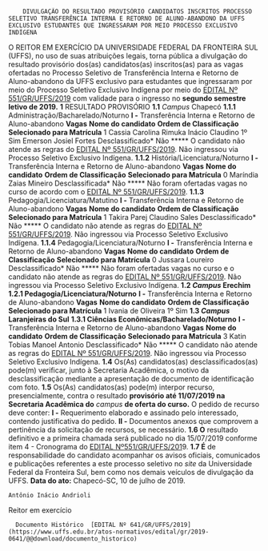         DIVULGAÇÃO DO RESULTADO PROVISÓRIO CANDIDATOS INSCRITOS PROCESSO SELETIVO TRANSFERÊNCIA INTERNA E RETORNO DE ALUNO-ABANDONO DA UFFS EXCLUSIVO ESTUDANTES QUE INGRESSARAM POR MEIO PROCESSO EXCLUSIVO INDÍGENA  

 O REITOR EM EXERCÍCIO DA UNIVERSIDADE FEDERAL DA FRONTEIRA SUL (UFFS), no uso de suas atribuições legais, torna pública a divulgação do resultado provisório dos(as) candidatos(as) inscritos(as) para as vagas ofertadas no Processo Seletivo de Transferência Interna e Retorno de Aluno-abandono da UFFS exclusivo para estudantes que ingressaram por meio do Processo Seletivo Exclusivo Indígena por meio do [EDITAL Nº 551/GR/UFFS/2019](https://www.uffs.edu.br/atos-normativos/edital/gr/2019-0551) com validade para o ingresso no  **segundo semestre letivo de 2019.**   **1**  RESULTADO PROVISÓRIO **1.1**  *Campus*  Chapecó **1.1.1**  Administração/Bacharelado/Noturno **I -**  Transferência Interna e Retorno de Aluno-abandono     **Vagas**   **Nome do candidato**   **Ordem de Classificação**   **Selecionado para Matrícula**     1   Cassia Carolina Rimuka Inácio Claudino   1º   Sim     Emerson Josiel Fortes   Desclassificado*   Não     *****  O candidato não atende as regras do [EDITAL Nº 551/GR/UFFS/2019](https://www.uffs.edu.br/atos-normativos/edital/gr/2019-0551). Não ingressou via Processo Seletivo Exclusivo Indígena. **1.1.2**  História/Licenciatura/Noturno **I -**  Transferência Interna e Retorno de Aluno-abandono     **Vagas**   **Nome do candidato**   **Ordem de Classificação**   **Selecionado para Matrícula**     0   Maríndia Zaias Mineiro   Desclassificada*   Não     *****  Não foram ofertadas vagas no curso de acordo com o [EDITAL Nº 551/GR/UFFS/2019](https://www.uffs.edu.br/atos-normativos/edital/gr/2019-0551). **1.1.3**  Pedagogia/Licenciatura/Matutino **I -**  Transferência Interna e Retorno de Aluno-abandono     **Vagas**   **Nome do candidato**   **Ordem de Classificação**   **Selecionado para Matrícula**     1   Takira Parej Claudino Sales   Desclassificado*   Não     *****  O candidato não atende as regras do [EDITAL Nº 551/GR/UFFS/2019](https://www.uffs.edu.br/atos-normativos/edital/gr/2019-0551). Não ingressou via Processo Seletivo Exclusivo Indígena. **1.1.4**  Pedagogia/Licenciatura/Noturno **I -**  Transferência Interna e Retorno de Aluno-abandono     **Vagas**   **Nome do candidato**   **Ordem de Classificação**   **Selecionado para Matrícula**     0   Jussara Loureiro   Desclassificado*   Não     *****  Não foram ofertadas vagas no curso e o candidato não atende as regras do [EDITAL Nº 551/GR/UFFS/2019](https://www.uffs.edu.br/atos-normativos/edital/gr/2019-0551). Não ingressou via Processo Seletivo Exclusivo Indígena. **1.2 *Campus*  Erechim** **1.2.1 Pedagogia/Licenciatura/Noturno** **I -**  Transferência Interna e Retorno de Aluno-abandono     **Vagas**   **Nome do candidato**   **Ordem de Classificação**   **Selecionado para Matrícula**     1   Ivania de Oliveira   1º   Sim     **1.3 *Campus*  Laranjeiras do Sul** **1.3.1 Ciências Econômicas/Bacharelado/Noturno** **I -**  Transferência Interna e Retorno de Aluno-abandono     **Vagas**   **Nome do candidato**   **Ordem de Classificação**   **Selecionado para Matrícula**     3   Katin Tobias Manoel Antonio   Desclassificado*   Não     *****  O candidato não atende as regras do [EDITAL Nº 551/GR/UFFS/2019](https://www.uffs.edu.br/atos-normativos/edital/gr/2019-0551). Não ingressou via Processo Seletivo Exclusivo Indígena. **1.4**  Os(As) candidatos(as) desclassificados(as) pode(m) verificar, junto à Secretaria Acadêmica, o motivo da desclassificação mediante a apresentação de documento de identificação com foto. **1.5**  Os(As) candidatos(as) pode(m) interpor recurso, presencialmente, contra o resultado **provisório até 11/07/2019 na Secretaria Acadêmica do**  *campus*  **de oferta do curso.** O pedido de recurso deve conter: **I -**  Requerimento elaborado e assinado pelo interessado, contendo justificativa do pedido. **II -**  Documentos anexos que comprovem a pertinência da solicitação de recursos, se necessário. **1.6 O** resultado definitivo e a primeira chamada será publicado no dia 15/07/2019 conforme item 4 - Cronograma do [EDITAL Nº](https://www.uffs.edu.br/atos-normativos/edital/gr/2018-1145)[551](https://www.uffs.edu.br/atos-normativos/edital/gr/2018-1145)[/GR/UFFS/201](https://www.uffs.edu.br/atos-normativos/edital/gr/2018-1145)9. **1.7 É** de responsabilidade do candidato acompanhar os avisos oficiais, comunicados e publicações referentes a este processo seletivo no *site*  da Universidade Federal da Fronteira Sul, bem como nos demais veículos de divulgação da UFFS.        **Data do ato:** Chapecó-SC, 10 de julho de 2019.   
 

    Antônio Inácio Andrioli   
 Reitor em exercício 

      Documento Histórico  [EDITAL Nº 641/GR/UFFS/2019](https://www.uffs.edu.br/atos-normativos/edital/gr/2019-0641/@@download/documento_historico)     
      